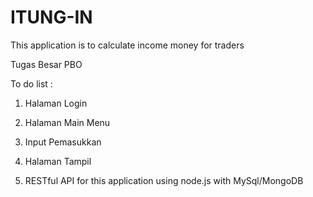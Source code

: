 # ITUNG-IN
This application is to calculate income money for traders


Tugas Besar PBO

To do list : 
1. Halaman Login
2. Halaman Main Menu
3. Input Pemasukkan 
4. Halaman Tampil


5. RESTful API for this application using node.js with MySql/MongoDB
